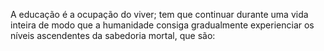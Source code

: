 ﻿A educação é a ocupação do viver; tem que continuar durante uma vida inteira de modo que a humanidade consiga gradualmente experienciar os níveis ascendentes da sabedoria mortal, que são: